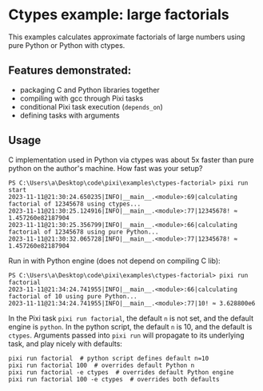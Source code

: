 # Ctypes example: large factorials

This examples calculates approximate factorials of large numbers using pure Python or Python with ctypes.


## Features demonstrated:
- packaging C and Python libraries together
- compiling with gcc through Pixi tasks
- conditional Pixi task execution (`depends_on`)
- defining tasks with arguments


## Usage

C implementation used in Python via ctypes was about 5x faster than pure python on the author's machine.  How fast was your setup?

```
PS C:\Users\a\Desktop\code\pixi\examples\ctypes-factorial> pixi run start
2023-11-11@21:30:24.650235|INFO|__main__.<module>:69|calculating factorial of 12345678 using ctypes...
2023-11-11@21:30:25.124916|INFO|__main__.<module>:77|12345678! ≈ 1.457260e82187904
2023-11-11@21:30:25.356799|INFO|__main__.<module>:66|calculating factorial of 12345678 using pure Python...
2023-11-11@21:30:32.065728|INFO|__main__.<module>:77|12345678! ≈ 1.457260e82187904
```

Run in with Python engine (does not depend on compiling C lib):
```
PS C:\Users\a\Desktop\code\pixi\examples\ctypes-factorial> pixi run factorial
2023-11-11@21:34:24.741955|INFO|__main__.<module>:66|calculating factorial of 10 using pure Python...
2023-11-11@21:34:24.741955|INFO|__main__.<module>:77|10! ≈ 3.628800e6
```

In the Pixi task `pixi run factorial`, the default `n` is not set, and the default engine is `python`.
In the python script, the default `n` is 10, and the default is `ctypes`.
Arguments passed into `pixi run` will propagate to its underlying task, and play nicely with defaults:

```
pixi run factorial  # python script defines default n=10
pixi run factorial 100  # overrides default Python n
pixi run factorial -e ctypes  # overrides default Python engine
pixi run factorial 100 -e ctypes  # overrides both defaults
```
